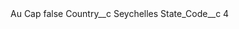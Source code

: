 <?xml version="1.0" encoding="UTF-8"?>
<CustomMetadata xmlns="http://soap.sforce.com/2006/04/metadata" xmlns:xsi="http://www.w3.org/2001/XMLSchema-instance" xmlns:xsd="http://www.w3.org/2001/XMLSchema">
    <label>Au Cap</label>
    <protected>false</protected>
    <values>
        <field>Country__c</field>
        <value xsi:type="xsd:string">Seychelles</value>
    </values>
    <values>
        <field>State_Code__c</field>
        <value xsi:type="xsd:string">4</value>
    </values>
</CustomMetadata>
